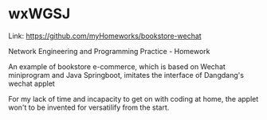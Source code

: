# wxWGSJ
Link: https://github.com/myHomeworks/bookstore-wechat

Network Engineering and Programming Practice - Homework  

An example of bookstore e-commerce, which is based on Wechat miniprogram and Java Springboot, imitates the interface of Dangdang's wechat applet

For my lack of time and incapacity to get on with coding at home, the applet won't to be invented for versatilify from the start.
